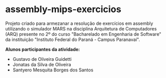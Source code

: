 # assembly-mips-exercicios

Projeto criado para armezanar a resolução de exercícios em assembly utilizando o simulador MARS na disciplina Arquitetura de Computadores (ARQ) presente no 2º do curso "Bacharelado em Engenharia de Software" da instituição "Instituto Federal do Paraná - Campus Paranavaí".

**Alunos participantes da atividade:**
- Gustavo de Oliveira Guidetti
- Jonatas da Silva de Oliveira
- Santyero Mesquita Borges dos Santos
